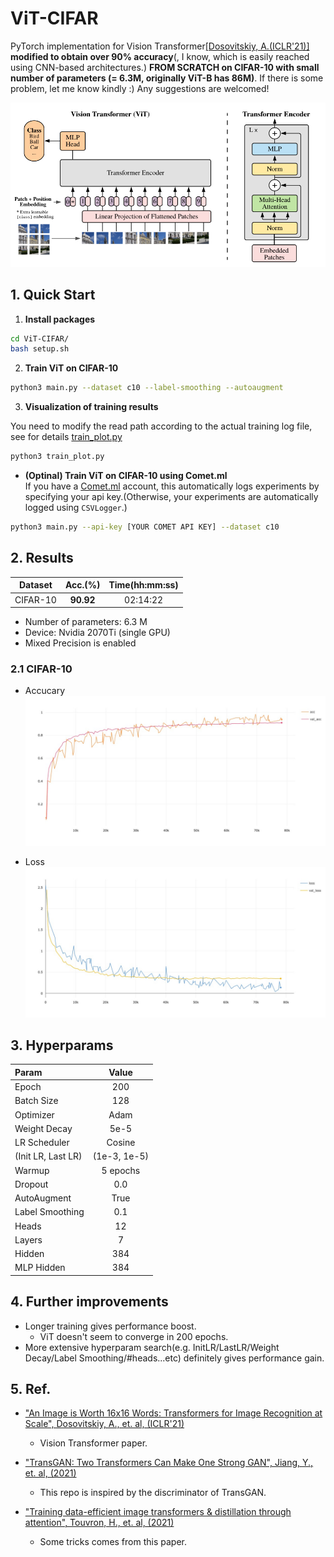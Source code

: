 # ViT-CIFAR

PyTorch implementation for Vision Transformer[[Dosovitskiy, A.(ICLR'21)]](https://openreview.net/forum?id=YicbFdNTTy) **modified to obtain over 90% accuracy**(, I know, which is easily reached using CNN-based architectures.) **FROM SCRATCH on CIFAR-10 with small number of parameters (= 6.3M, originally ViT-B has 86M)**. If there is some problem, let me know kindly :) Any suggestions are welcomed!

!["vit_figure"](/imgs/vit_figure.png)

## 1. Quick Start

1. **Install packages**
```sh
cd ViT-CIFAR/
bash setup.sh
```

2. **Train ViT on CIFAR-10**

```sh
python3 main.py --dataset c10 --label-smoothing --autoaugment
```

3. **Visualization of training results**

You need to modify the read path according to the actual training log file, see for details [train_plot.py](/train_plot.py)
```sh
python3 train_plot.py
```

* **(Optinal) Train ViT on CIFAR-10 using Comet.ml**  
If you have a [Comet.ml](https://www.comet.ml/) account, this automatically logs experiments by specifying your api key.(Otherwise, your experiments are automatically logged using `CSVLogger`.)

```sh
python3 main.py --api-key [YOUR COMET API KEY] --dataset c10
```



## 2. Results

|Dataset|Acc.(%)|Time(hh:mm:ss)|
|:--:|:--:|:--:|
|CIFAR-10|**90.92**|02:14:22|

* Number of parameters: 6.3 M
* Device: Nvidia 2070Ti (single GPU)
* Mixed Precision is enabled

### 2.1 CIFAR-10
* Accucary
![Acc. C10](imgs/acc_c10.jpeg)

* Loss
![Loss. C10](imgs/loss_c10.jpeg)




## 3. Hyperparams

|Param|Value|
|:--|:--:|
|Epoch|200|
|Batch Size|128|
|Optimizer|Adam|
|Weight Decay|5e-5|
|LR Scheduler|Cosine|
|(Init LR, Last LR)|(1e-3, 1e-5)|
|Warmup|5 epochs|
|Dropout|0.0|
|AutoAugment|True|
|Label Smoothing|0.1|
|Heads|12|
|Layers|7|
|Hidden|384|
|MLP Hidden|384|

## 4. Further improvements
* Longer training gives performance boost.
    * ViT doesn't seem to converge in 200 epochs.
* More extensive hyperparam search(e.g. InitLR/LastLR/Weight Decay/Label Smoothing/#heads...etc) definitely gives performance gain.

## 5. Ref.
* ["An Image is Worth 16x16 Words: Transformers for Image Recognition at Scale", Dosovitskiy, A., et. al, (ICLR'21) ](https://openreview.net/forum?id=YicbFdNTTy)
    * Vision Transformer paper.

* ["TransGAN: Two Transformers Can Make One Strong GAN", Jiang, Y., et. al, (2021)](https://arxiv.org/abs/2102.07074)
    * This repo is inspired by the discriminator of TransGAN.

* ["Training data-efficient image transformers & distillation through attention", Touvron, H., et. al, (2021)](https://arxiv.org/abs/2012.12877)
    * Some tricks comes from this paper.
